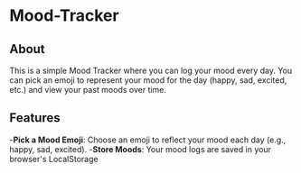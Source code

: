# Mood-Tracker

## About

This is a simple Mood Tracker where you can log your mood every day. You can pick an emoji to represent your mood for the day (happy, sad, excited, etc.) and view your past moods over time.

## Features
-**Pick a Mood Emoji**: Choose an emoji to reflect your mood each day (e.g., happy, sad, excited).
-**Store Moods**: Your mood logs are saved in your browser's LocalStorage

